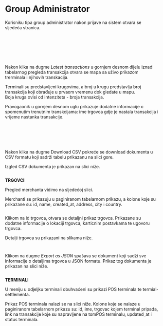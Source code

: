# Group Administrator

Korisniku tipa group administrator nakon prijave na sistem otvara se sljedeća stranica.

<figure><img src=".gitbook/assets/Screenshot 2023-12-26 at 16.48.58.png" alt=""><figcaption></figcaption></figure>

<figure><img src=".gitbook/assets/Screenshot 2023-12-26 at 16.49.14.png" alt=""><figcaption></figcaption></figure>

<figure><img src=".gitbook/assets/Screenshot 2023-12-26 at 16.49.35.png" alt=""><figcaption></figcaption></figure>

<figure><img src=".gitbook/assets/Screenshot 2023-12-26 at 16.49.41.png" alt=""><figcaption></figcaption></figure>

<figure><img src=".gitbook/assets/Screenshot 2023-12-26 at 16.49.53.png" alt=""><figcaption></figcaption></figure>

<figure><img src=".gitbook/assets/Screenshot 2023-12-26 at 16.50.06.png" alt=""><figcaption></figcaption></figure>

<figure><img src=".gitbook/assets/image (20).png" alt=""><figcaption></figcaption></figure>

Nakon klika na dugme _Latest transactions_ u gornjem desnom dijelu iznad tabelarnog pregleda transakcija otvara se mapa sa uživo prikazom trerminala i njihovih transkacija.&#x20;

Terminali su predstavljeni krugovima, a broj u krugu predstavlja broj transakcija koji obrađuje u prvaom vremenu dok gledate u mapu. \
Boja kruga ovisi od intenziteta - broja transakcija.&#x20;

Pravogaonik u gornjem desnom uglu prikazuje dodatne informacije o spomenutim trenutnim transkcijama: ime trgovca gdje je nastala transakcija i vrijeme nastanka transakcije.

<figure><img src=".gitbook/assets/image (21).png" alt=""><figcaption></figcaption></figure>

<figure><img src=".gitbook/assets/image.png" alt=""><figcaption></figcaption></figure>

<figure><img src=".gitbook/assets/image (1).png" alt=""><figcaption></figcaption></figure>

<figure><img src=".gitbook/assets/image (2).png" alt=""><figcaption></figcaption></figure>

<figure><img src=".gitbook/assets/image (4).png" alt=""><figcaption></figcaption></figure>

<figure><img src=".gitbook/assets/image (3).png" alt=""><figcaption></figcaption></figure>

Nakon klika na dugme Download CSV pokreće se download dokumenta u CSV formatu koji sadrži tabelu prikazanu na slici gore.&#x20;

Izgled CSV dokumenta je prikazan na slici niže.

<figure><img src=".gitbook/assets/image (5).png" alt=""><figcaption></figcaption></figure>

**TRGOVCI**

Pregled merchanta vidimo na sljedećoj slici.&#x20;

Merchanti se prikazuju u paginiranom tabelarnom prikazu, a kolone koje su prikazane su: id, name, created\_at, address, city i country.

<figure><img src=".gitbook/assets/image (6).png" alt=""><figcaption></figcaption></figure>

Klikom na id trgovca, otvara se detaljni prikaz trgovca. Prikazane su dodatne informacije o lokaciji trgovca, karticnim postavkama te ugovoru trgovca.&#x20;

Detalji trgovca su prikazani na slikama niže.

<figure><img src=".gitbook/assets/image (7).png" alt=""><figcaption></figcaption></figure>

<figure><img src=".gitbook/assets/image (9).png" alt=""><figcaption></figcaption></figure>

Klikom na dugme _Export as JSON_ spašava se dokument koji sadži sve informacije o detaljima trgovca u JSON formatu. Prikaz tog dokumenta je prikazan na slici niže.

<figure><img src=".gitbook/assets/image (10).png" alt=""><figcaption></figcaption></figure>

**TERMINALI**

U meniju u odjeljku terminali obuhvaćeni su prikazi POS terminala te termial-settlementa.

Prikaz POS terminala nalazi se na slici niže. Kolone koje se nalaze u paginiranom tabelarnom prikazu su: id, ime, trgovac kojem terminal pripada, link na transakcije koje su napravljene na tomPOS terminalu, updated\_at i status terminala.

<figure><img src=".gitbook/assets/image (11).png" alt=""><figcaption></figcaption></figure>

<figure><img src=".gitbook/assets/image (14).png" alt=""><figcaption></figcaption></figure>

<figure><img src=".gitbook/assets/image (18).png" alt=""><figcaption></figcaption></figure>

<figure><img src=".gitbook/assets/image (15).png" alt=""><figcaption></figcaption></figure>

<figure><img src=".gitbook/assets/image (12).png" alt=""><figcaption></figcaption></figure>

<figure><img src=".gitbook/assets/image (16).png" alt=""><figcaption></figcaption></figure>

<figure><img src=".gitbook/assets/image (17).png" alt=""><figcaption></figcaption></figure>
